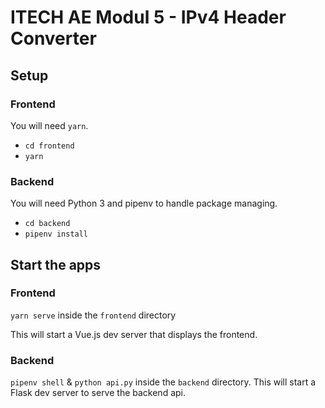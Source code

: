 # ITECH AE Modul 5 - IPv4 Header Converter

## Setup

### Frontend

You will need `yarn`.

- `cd frontend`
- `yarn`


### Backend

You will need Python 3 and pipenv to handle package managing.

- `cd backend`
- `pipenv install`


## Start the apps

### Frontend

`yarn serve` inside the `frontend` directory

This  will start a Vue.js dev server that displays the frontend.

### Backend

`pipenv shell` & `python api.py` inside the `backend` directory. This will start a Flask dev server to serve the backend api.